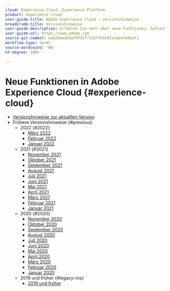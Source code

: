 ```yaml
---
cloud: Experience Cloud, Experience Platform
product: experience cloud
user-guide-title: Adobe Experience Cloud – Versionshinweise
breadcrumb-title: Versionshinweise
user-guide-description: Erfahren Sie mehr über neue Funktionen, Fehlerbehebungen und wichtige Hinweise in Adobe Experience Cloud und Experience Platform.
user-guide-url: https://www.adobe.com
source-git-commit: ea62eee459af9fd1f712bffb5b42e24e43e0baf1
workflow-type: tm+mt
source-wordcount: '66'
ht-degree: 100%

---
```



# Neue Funktionen in Adobe Experience Cloud {#experience-cloud}

+ [Versionshinweise zur aktuellen Version](current.md)
+ Frühere Versionshinweise {#previous}
   + 2022 {#2022}
      + [März 2022](c-legacy-releases/2022/03232022.md)
      + [Februar 2022](c-legacy-releases/2022/02162022.md)
      + [Januar 2022](c-legacy-releases/2022/01192022.md)
   + 2021 {#2021}
      + [November 2021](c-legacy-releases/2021/10282021.md)
      + [Oktober 2021](c-legacy-releases/2021/10072021.md)
      + [September 2021](c-legacy-releases/2021/09152021.md)
      + [August 2021](c-legacy-releases/2021/08192021.md)
      + [Juli 2021](c-legacy-releases/2021/07222021.md)
      + [Juni 2021](c-legacy-releases/2021/06172021.md)
      + [Mai 2021](c-legacy-releases/2021/05202021.md)
      + [April 2021](c-legacy-releases/2021/04222021.md)
      + [März 2021](c-legacy-releases/2021/03252021.md)
      + [Februar 2021](c-legacy-releases/2021/02182021.md)
      + [Januar 2021](c-legacy-releases/2021/01142021.md)
   + 2020 {#2020}
      + [November 2020](c-legacy-releases/2020/10292020.md)
      + [Oktober 2020](c-legacy-releases/2020/10082020.md)
      + [September 2020](c-legacy-releases/2020/09102020.md)
      + [August 2020](c-legacy-releases/2020/08132020.md)
      + [Juli 2020](c-legacy-releases/2020/07162020.md)
      + [Juni 2020](c-legacy-releases/2020/06182020.md)
      + [Mai 2020](c-legacy-releases/2020/05212020.md)
      + [April 2020](c-legacy-releases/2020/04162020.md)
      + [März 2020](c-legacy-releases/2020/03122020.md)
      + [Februar 2020](c-legacy-releases/2020/02202020.md)
      + [Januar 2020](c-legacy-releases/2020/01162020.md)
   + 2019 und früher {#legacy-rns}
      + [2019 und früher](c-legacy-releases/2019-earlier.md)
